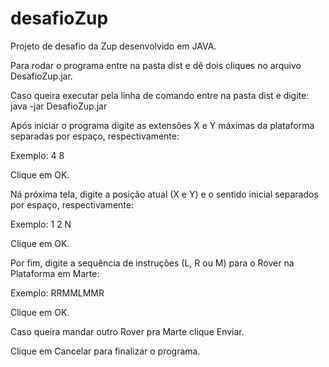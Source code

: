# desafioZup
Projeto de desafio da Zup desenvolvido em JAVA.


Para rodar o programa entre na pasta dist e dê dois cliques no arquivo DesafioZup.jar.

Caso queira executar pela linha de comando entre na pasta dist e digite: java -jar DesafioZup.jar

Após iniciar o programa digite as extensões X e Y máximas da plataforma separadas por espaço, respectivamente:

Exemplo: 4 8

Clique em OK.

Ná próxima tela, digite a posição atual (X e Y) e o sentido inicial separados por espaço, respectivamente:

Exemplo: 1 2 N

Clique em OK.

Por fim, digite a sequência de instruções (L, R ou M) para o Rover na Plataforma em Marte:

Exemplo: RRMMLMMR

Clique em OK.

Caso queira mandar outro Rover pra Marte clique Enviar.

Clique em Cancelar para finalizar o programa.
